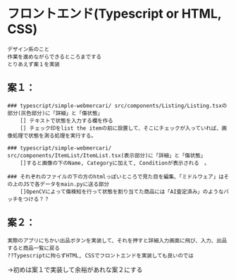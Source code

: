 # フロントエンド(Typescript or HTML, CSS)
    デザイン系のこと
    作業を進めながらできるところまでする
    とりあえず案１を実装

## 案１：
    ### typescript/simple-webmercari/ src/components/Listing/Listing.tsxの部分(灰色部分)に「詳細」と「傷状態」
        [] テキストで状態を入力する欄を作る
        [] チェック印をlist the itemの前に設置して、そこにチェックが入っていれば、画像処理で状態を測る処理を実行する。

    ### typescript/simple-webmercari/ src/components/ItemList/ItemList.tsx(表示部分)に「詳細」と「傷状態」
        []すると画像の下のName, Categoryに加えて, Conditionが表示される　。
    
    ### それぞれのファイルの下の方のhtmlっぽいところで見た目を編集、「ミドルウェア」はその上のJSで各データをmain.pyに送る部分
        []OpenCVによって傷検知を行って状態を割り当てた商品には「AI査定済み」のようなバッチをつける？？



## 案２：
    実際のアプリにちかい出品ボタンを実装して、それを押すと詳細入力画面に飛び、入力、出品すると商品一覧に戻る
    ??Typescriptに拘らずHTML, CSSでフロントエンドを実装しても良いのでは
    
→初めは案１で実装して余裕があれな案２にする
